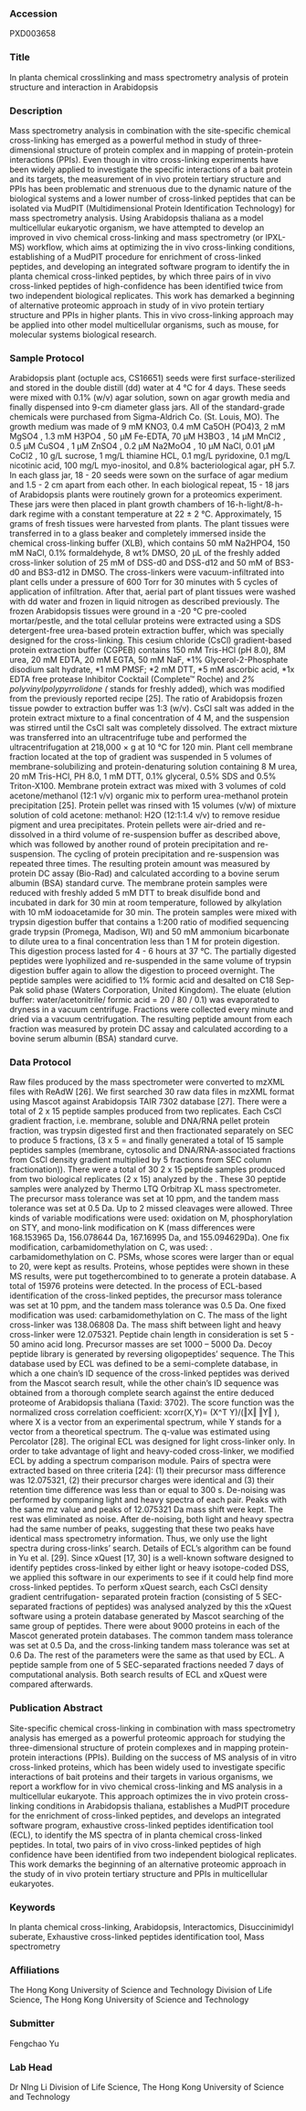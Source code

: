 ### Accession
PXD003658

### Title
In planta chemical crosslinking and mass spectrometry analysis of protein structure and interaction in Arabidopsis

### Description
Mass spectrometry analysis in combination with the site-specific chemical cross-linking has emerged as a powerful method in study of three-dimensional structure of protein complex and in mapping of protein-protein interactions (PPIs). Even though in vitro cross-linking experiments have been widely applied to investigate the specific interactions of a bait protein and its targets, the measurement of in vivo protein tertiary structure and PPIs has been problematic and strenuous due to the dynamic nature of the biological systems and a lower number of cross-linked peptides that can be isolated via MudPIT (Multidimensional Protein Identification Technology) for mass spectrometry analysis. Using Arabidopsis thaliana as a model multicellular eukaryotic organism, we have attempted to develop an improved in vivo chemical cross-linking and mass spectrometry (or IPXL-MS) workflow, which aims at optimizing the in vivo cross-linking conditions, establishing of a MudPIT procedure for enrichment of cross-linked peptides, and developing an integrated software program to identify the in planta chemical cross-linked peptides, by which three pairs of in vivo cross-linked peptides of high-confidence has been identified twice from two independent biological replicates. This work has demarked a beginning of alternative proteomic approach in study of in vivo protein tertiary structure and PPIs in higher plants. This in vivo cross-linking approach may be applied into other model multicellular organisms, such as mouse, for molecular systems biological research.

### Sample Protocol
Arabidopsis plant (octuple acs, CS16651) seeds were first surface-sterilized and stored in the double distill (dd) water at 4 °C for 4 days. These seeds were mixed with 0.1% (w/v) agar solution, sown on agar growth media and finally dispensed into 9-cm diameter glass jars. All of the standard-grade chemicals were purchased from Sigma-Aldrich Co. (St. Louis, MO). The growth medium was made of 9 mM KNO3, 0.4 mM Ca5OH (PO4)3, 2 mM MgSO4 , 1.3 mM H3PO4 , 50 µM Fe-EDTA, 70 µM H3BO3 , 14 µM MnCl2 , 0.5 µM CuSO4 , 1 µM ZnSO4 , 0.2 µM Na2MoO4 , 10 µM NaCl, 0.01 µM CoCl2 , 10 g/L sucrose, 1 mg/L thiamine HCL, 0.1 mg/L pyridoxine, 0.1 mg/L nicotinic acid, 100 mg/L myo-inositol, and 0.8% bacteriological agar, pH 5.7. In each glass jar, 18 - 20 seeds were sown on the surface of agar medium and 1.5 - 2 cm apart from each other. In each biological repeat, 15 - 18 jars of Arabidopsis plants were routinely grown for a proteomics experiment. These jars were then placed in plant growth chambers of 16-h-light/8-h-dark regime with a constant temperature at 22 ± 2 °C. Approximately, 15 grams of fresh tissues were harvested from plants. The plant tissues were transferred in to a glass beaker and completely immersed inside the chemical cross-linking buffer (XLB), which contains 50 mM Na2HPO4, 150 mM NaCl, 0.1% formaldehyde, 8 wt% DMSO, 20 µL of the freshly added cross-linker solution of 25 mM of DSS-d0 and DSS-d12 and 50 mM of BS3-d0 and BS3-d12 in DMSO. The cross-linkers were vacuum-infiltrated into plant cells under a pressure of 600 Torr for 30 minutes with 5 cycles of application of infiltration. After that, aerial part of plant tissues were washed with dd water and frozen in liquid nitrogen as described previously.   The frozen Arabidopsis tissues were ground in a -20 °C pre-cooled mortar/pestle, and the total cellular proteins were extracted using a SDS detergent-free urea-based protein extraction buffer, which was specially designed for the cross-linking. This cesium chloride (CsCl) gradient-based protein extraction buffer (CGPEB) contains 150 mM Tris-HCl (pH 8.0), 8M urea, 20 mM EDTA, 20 mM EGTA, 50 mM NaF, *1% Glycerol-2-Phosphate disodium salt hydrate,  *1 mM PMSF; *2 mM DTT, *5 mM ascorbic acid, *1x EDTA free protease Inhibitor Cocktail (Complete™ Roche) and *2% polyvinylpolypyrrolidone (* stands for freshly added), which was modified from the previously reported recipe [25]. The ratio of Arabidopsis frozen tissue powder to extraction buffer was 1:3 (w/v). CsCl salt was added in the protein extract mixture to a final concentration of 4 M, and the suspension was stirred until the CsCl salt was completely dissolved. The extract mixture was transferred into an ultracentrifuge tube and performed the ultracentrifugation at 218,000 × g at 10 °C for 120 min. Plant cell membrane fraction located at the top of gradient was suspended in 5 volumes of membrane-solubilizing and protein-denaturing solution containing 8 M urea, 20 mM Tris-HCl, PH 8.0, 1 mM DTT, 0.1% glyceral, 0.5% SDS and 0.5% Triton-X100. Membrane protein extract was mixed with 3 volumes of cold acetone/methanol (12:1 v/v) organic mix to perform urea-methanol protein precipitation [25]. Protein pellet was rinsed with 15 volumes (v/w) of mixture solution of cold acetone: methanol: H2O (12:1:1.4 v/v) to remove residue pigment and urea precipitates. Protein pellets were air-dried and re-dissolved in a third volume of re-suspension buffer as described above, which was followed by another round of protein precipitation and re-suspension. The cycling of protein precipitation and re-suspension was repeated three times. The resulting protein amount was measured by protein DC assay (Bio-Rad) and calculated according to a bovine serum albumin (BSA) standard curve.  The membrane protein samples were reduced with freshly added 5 mM DTT to break disulfide bond and incubated in dark for 30 min at room temperature, followed by alkylation with 10 mM iodoacetamide for 30 min. The protein samples were mixed with trypsin digestion buffer that contains a 1:200 ratio of modified sequencing grade trypsin (Promega, Madison, WI) and 50 mM ammonium bicarbonate to dilute urea to a final concentration less than 1 M for protein digestion. This digestion process lasted for 4 - 6 hours at 37 °C. The partially digested peptides were lyophilized and re-suspended in the same volume of trypsin digestion buffer again to allow the digestion to proceed overnight. The peptide samples were acidified to 1% formic acid and desalted on C18 Sep-Pak solid phase (Waters Corporation, United Kingdom). The eluate (elution buffer: water/acetonitrile/ formic acid = 20 / 80 / 0.1) was evaporated to dryness in a vacuum centrifuge. Fractions were collected every minute and dried via a vacuum centrifugation. The resulting peptide amount from each fraction was measured by protein DC assay and calculated according to a bovine serum albumin (BSA) standard curve.

### Data Protocol
Raw files produced by the mass spectrometer were converted to mzXML files with ReAdW [26]. We first searched 30 raw data files in mzXML format using Mascot against Arabidopsis TAIR 7302 database [27]. There were a total of 2 x 15 peptide samples produced from two replicates. Each CsCl gradient fraction, i.e. membrane, soluble and DNA/RNA pellet protein fraction, was trypsin digested first and then fractionated separately on SEC to produce 5 fractions, (3 x 5 = and finally generated a total of 15 sample peptides samples (membrane, cytosolic and DNA/RNA-associated fractions from CsCl density gradient multiplied by 5 fractions from SEC column fractionation)). There were a total of 30 2 x 15 peptide samples produced from two biological replicates (2 x 15) analyzed by the . These 30 peptide samples were analyzed by Thermo LTQ Orbitrap XL mass spectrometer.  The precursor mass tolerance was set at 10 ppm, and the tandem mass tolerance was set at 0.5 Da. Up to 2 missed cleavages were allowed. Three kinds of variable modifications were used: oxidation on M, phosphorylation on STY, and mono-link modification on K (mass differences were 168.153965 Da, 156.078644 Da, 167.16995 Da, and 155.094629Da). One fix modification, carbamidomethylation on C, was used: . carbamidomethylation on C. PSMs, whose scores were larger than or equal to 20, were kept as results. Proteins, whose peptides were shown in these MS results, were put togethercombined to to generate a protein database. A total of 15976 proteins were detected.   In the process of ECL-based identification of the cross-linked peptides, the precursor mass tolerance was set at 10 ppm, and the tandem mass tolerance was 0.5 Da. One fixed modification was used: carbamidomethylation on C. The mass of the light cross-linker was 138.06808 Da. The mass shift between light and heavy cross-linker were 12.075321. Peptide chain length in consideration is set 5 - 50 amino acid long. Precursor masses are set 1000 – 5000 Da.  Decoy peptide library is generated by reversing oligopeptides’ sequence. The This database used by ECL was defined to be a semi-complete database, in which a one chain’s ID sequence of the cross-linked peptides was derived from the Mascot search result, while the other chain’s ID sequence was obtained from a thorough complete search against the entire deduced proteome of Arabidopsis thaliana (Taxid: 3702). The score function was the normalized cross correlation coefficient:   xcorr(X,Y)=  (X^T Y)/(‖X‖  ‖Y‖ ), where X is a vector from an experimental spectrum, while Y stands for a vector from a theoretical spectrum. The q-value was estimated using Percolator [28].  The original ECL was designed for light cross-linker only. In order to take advantage of light and heavy-coded cross-linker, we modified ECL by adding a spectrum comparison module. Pairs of spectra were extracted based on three criteria [24]: (1) their precursor mass difference was 12.075321, (2) their precursor charges were identical and (3) their retention time difference was less than or equal to 300 s. De-noising was performed by comparing light and heavy spectra of each pair. Peaks with the same mz value and peaks of 12.075321 Da mass shift were kept. The rest was eliminated as noise. After de-noising, both light and heavy spectra had the same number of peaks, suggesting that these two peaks have identical mass spectrometry information. Thus, we only use the light spectra during cross-links’ search. Details of ECL’s algorithm can be found in Yu et al. [29].  Since xQuest [17, 30] is a well-known software designed to identify peptides cross-linked by either light or heavy isotope-coded  DSS, we applied this software in our experiments to see if it could help find more cross-linked peptides. To perform xQuest search, each CsCl density gradient centrifugation- separated protein fraction (consisting of 5 SEC-separated fractions of peptides) was analysed analyzed by this the xQuest software using a protein database generated by Mascot searching of the same group of peptides. There were about 9000 proteins in each of the Mascot generated protein databases. The common tandem mass tolerance was set at 0.5 Da, and the cross-linking tandem mass tolerance was set at 0.6 Da. The rest of the parameters were the same as that used by ECL. A peptide sample from one of 5 SEC-separated fractions needed 7 days of computational analysis. Both search results of ECL and xQuest were compared afterwards.

### Publication Abstract
Site-specific chemical cross-linking in combination with mass spectrometry analysis has emerged as a powerful proteomic approach for studying the three-dimensional structure of protein complexes and in mapping protein-protein interactions (PPIs). Building on the success of MS analysis of in vitro cross-linked proteins, which has been widely used to investigate specific interactions of bait proteins and their targets in various organisms, we report a workflow for in vivo chemical cross-linking and MS analysis in a multicellular eukaryote. This approach optimizes the in vivo protein cross-linking conditions in Arabidopsis thaliana, establishes a MudPIT procedure for the enrichment of cross-linked peptides, and develops an integrated software program, exhaustive cross-linked peptides identification tool (ECL), to identify the MS spectra of in planta chemical cross-linked peptides. In total, two pairs of in vivo cross-linked peptides of high confidence have been identified from two independent biological replicates. This work demarks the beginning of an alternative proteomic approach in the study of in vivo protein tertiary structure and PPIs in multicellular eukaryotes.

### Keywords
In planta chemical cross-linking, Arabidopsis, Interactomics, Disuccinimidyl suberate, Exhaustive cross-linked peptides identification tool, Mass spectrometry

### Affiliations
The Hong Kong University of Science and Technology
Division of Life Science, The Hong Kong University of Science and Technology

### Submitter
Fengchao Yu

### Lab Head
Dr NIng Li
Division of Life Science, The Hong Kong University of Science and Technology


